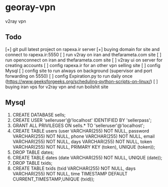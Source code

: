 # georay-vpn
v2ray vpn

## Todo

[+] git pull latest project on rapexa.ir server
[+] buying domain for site and connect to rapexa.ir:5550
[ ] run v2ray on iran and thefarameta.com site
[ ] run openconnect on iran and thefarameta.com site
[ ] v2ray ui on server for creating accounts
[ ] config rapexa.ir for an other vpn selling site
[ ] config Mysql
[ ] config site to run always on background (supervisor and port forwarding on 5550)
[ ] config Expiration.py to run daily once (https://www.geeksforgeeks.org/scheduling-python-scripts-on-linux/)
[ ] buying iran vps for v2ray vpn and run boilshit site

## Mysql 

1. CREATE DATABASE sells;
2. CREATE USER 'selleruser'@'localhost' IDENTIFIED BY 'sellerpass';
3. GRANT ALL PRIVILEGES ON sells.* TO 'selleruser'@'localhost';
4. CREATE TABLE users (user VARCHAR(255) NOT NULL, password VARCHAR(255) NOT NULL, phone VARCHAR(255) NOT NULL, email VARCHAR(255) NOT NULL, days VARCHAR(255) NOT NULL, token VARCHAR(255) NOT NULL, PRIMARY KEY (token), UNIQUE (token));
5. DROP TABLE dates;
6. CREATE TABLE dates (date VARCHAR(255) NOT NULL, UNIQUE (date));
7. DROP TABLE txids;
8. CREATE TABLE txids (txid VARCHAR(255) NOT NULL, days VARCHAR(255) NOT NULL, time TIMESTAMP DEFAULT CURRENT_TIMESTAMP,UNIQUE (txid));